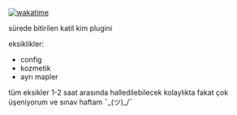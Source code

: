 [![wakatime](https://wakatime.com/badge/user/36c4db93-a65a-4662-bbc3-ef29d1f70345/project/7e43ffb0-799c-4bf0-b93c-cc6402e397b3.svg)](https://wakatime.com/badge/user/36c4db93-a65a-4662-bbc3-ef29d1f70345/project/7e43ffb0-799c-4bf0-b93c-cc6402e397b3)

sürede bitirilen katil kim plugini

eksiklikler:

- config
- kozmetik
- ayrı mapler


tüm eksikler 1-2 saat arasında halledilebilecek kolaylıkta fakat çok üşeniyorum ve sınav haftam ¯\_(ツ)_/¯
